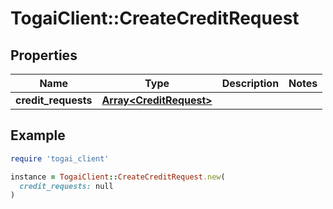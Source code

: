 # TogaiClient::CreateCreditRequest

## Properties

| Name | Type | Description | Notes |
| ---- | ---- | ----------- | ----- |
| **credit_requests** | [**Array&lt;CreditRequest&gt;**](CreditRequest.md) |  |  |

## Example

```ruby
require 'togai_client'

instance = TogaiClient::CreateCreditRequest.new(
  credit_requests: null
)
```

